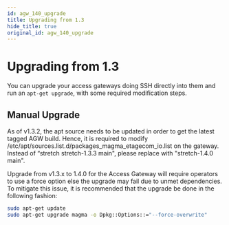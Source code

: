 ```yaml
---
id: agw_140_upgrade
title: Upgrading from 1.3
hide_title: true
original_id: agw_140_upgrade
---
```

# Upgrading from 1.3

You can upgrade your access gateways doing SSH directly into them and
run an `apt-get upgrade`, with some required modification steps.

## Manual Upgrade

As of v1.3.2, the apt source needs to be updated in order to get the latest
tagged AGW build. Hence, it is required to modify
/etc/apt/sources.list.d/packages_magma_etagecom_io.list on the gateway.
Instead of “stretch stretch-1.3.3 main", please replace with
"stretch-1.4.0 main".

Upgrade from v1.3.x to 1.4.0 for the Access Gateway will require operators to
use a force option else the upgrade may fail due to unmet dependencies. To
mitigate this issue, it is recommended that the upgrade be done in the
following fashion:

```bash
sudo apt-get update
sudo apt-get upgrade magma -o Dpkg::Options::="--force-overwrite"
```
